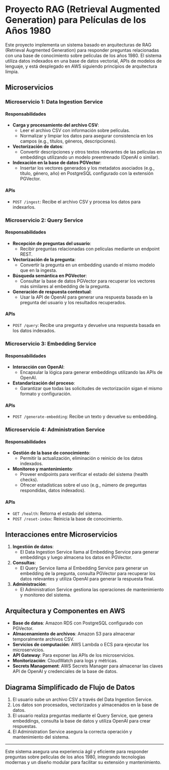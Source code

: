 # Proyecto RAG (Retrieval Augmented Generation) para Películas de los Años 1980

Este proyecto implementa un sistema basado en arquitecturas de RAG (Retrieval Augmented Generation) para responder preguntas relacionadas con una base de conocimiento sobre películas de los años 1980. El sistema utiliza datos indexados en una base de datos vectorial, APIs de modelos de lenguaje, y está desplegado en AWS siguiendo principios de arquitectura limpia.

## Microservicios

### Microservicio 1: Data Ingestion Service
#### Responsabilidades
- **Carga y procesamiento del archivo CSV**:
  - Leer el archivo CSV con información sobre películas.
  - Normalizar y limpiar los datos para asegurar consistencia en los campos (e.g., títulos, géneros, descripciones).
- **Vectorización de datos**:
  - Convertir descripciones y otros textos relevantes de las películas en embeddings utilizando un modelo preentrenado (OpenAI o similar).
- **Indexación en la base de datos PGVector**:
  - Insertar los vectores generados y los metadatos asociados (e.g., título, género, año) en PostgreSQL configurado con la extensión PGVector.

#### APIs
- `POST /ingest`: Recibe el archivo CSV y procesa los datos para indexarlos.

### Microservicio 2: Query Service
#### Responsabilidades
- **Recepción de preguntas del usuario**:
  - Recibir preguntas relacionadas con películas mediante un endpoint REST.
- **Vectorización de la pregunta**:
  - Convertir la pregunta en un embedding usando el mismo modelo que en la ingesta.
- **Búsqueda semántica en PGVector**:
  - Consultar la base de datos PGVector para recuperar los vectores más similares al embedding de la pregunta.
- **Generación de respuesta contextual**:
  - Usar la API de OpenAI para generar una respuesta basada en la pregunta del usuario y los resultados recuperados.

#### APIs
- `POST /query`: Recibe una pregunta y devuelve una respuesta basada en los datos indexados.

### Microservicio 3: Embedding Service
#### Responsabilidades
- **Interacción con OpenAI**:
  - Encapsular la lógica para generar embeddings utilizando las APIs de OpenAI.
- **Estandarización del proceso**:
  - Garantizar que todas las solicitudes de vectorización sigan el mismo formato y configuración.

#### APIs
- `POST /generate-embedding`: Recibe un texto y devuelve su embedding.

### Microservicio 4: Administration Service
#### Responsabilidades
- **Gestión de la base de conocimiento**:
  - Permitir la actualización, eliminación o reinicio de los datos indexados.
- **Monitoreo y mantenimiento**:
  - Proveer endpoints para verificar el estado del sistema (health checks).
  - Ofrecer estadísticas sobre el uso (e.g., número de preguntas respondidas, datos indexados).

#### APIs
- `GET /health`: Retorna el estado del sistema.
- `POST /reset-index`: Reinicia la base de conocimiento.

## Interacciones entre Microservicios

1. **Ingestión de datos**:
   - El Data Ingestion Service llama al Embedding Service para generar embeddings y luego almacena los datos en PGVector.
2. **Consultas**:
   - El Query Service llama al Embedding Service para generar un embedding de la pregunta, consulta PGVector para recuperar los datos relevantes y utiliza OpenAI para generar la respuesta final.
3. **Administración**:
   - El Administration Service gestiona las operaciones de mantenimiento y monitoreo del sistema.

## Arquitectura y Componentes en AWS

- **Base de datos**: Amazon RDS con PostgreSQL configurado con PGVector.
- **Almacenamiento de archivos**: Amazon S3 para almacenar temporalmente archivos CSV.
- **Servicios de computación**: AWS Lambda o ECS para ejecutar los microservicios.
- **API Gateway**: Para exponer las APIs de los microservicios.
- **Monitorización**: CloudWatch para logs y métricas.
- **Secrets Management**: AWS Secrets Manager para almacenar las claves API de OpenAI y credenciales de la base de datos.

## Diagrama Simplificado de Flujo de Datos

1. El usuario sube un archivo CSV a través del Data Ingestion Service.
2. Los datos son procesados, vectorizados y almacenados en la base de datos.
3. El usuario realiza preguntas mediante el Query Service, que genera embeddings, consulta la base de datos y utiliza OpenAI para crear respuestas.
4. El Administration Service asegura la correcta operación y mantenimiento del sistema.

---

Este sistema asegura una experiencia ágil y eficiente para responder preguntas sobre películas de los años 1980, integrando tecnologías modernas y un diseño modular para facilitar su extensión y mantenimiento.

